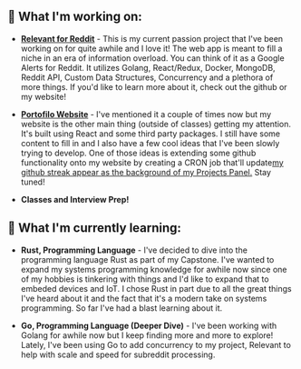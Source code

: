 ## 🔭 What I'm working on:
 - [**Relevant for Reddit**](github.com/ablades/relevantreddit) - This is my current passion project that I've been working on for quite awhile and I love it! The web app is meant to fill a niche in an era of information overload. You can think of it as a Google Alerts for Reddit. It utilizes Golang, React/Redux, Docker, MongoDB, Reddit API, Custom Data Structures, Concurrency and a plethora of more things. If you'd like to learn more about it, check out the github or my website!
    
 - [**Portofilo Website**](github.com/ablades/portfolio) - I've mentioned it a couple of times now but my website is the other main thing (outside of classes) getting my attention. It's built using React and some third party packages. I still have some content to fill in and I also have a few cool ideas that I've been slowly trying to develop. One of those ideas is extending some github functionality onto my website by creating a CRON job that'll update[my github streak appear as the background of my Projects Panel.](github.com/ablades/streaktaker) Stay tuned!
    
 - **Classes and Interview Prep!**
 
    
## 🌱 What I'm currently learning: 
  - **Rust, Programming Language** - I've decided to dive into the programming language Rust as part of my Capstone. I've wanted to expand my systems programming knowledge for awhile now since one of my hobbies is tinkering with things and I'd like to expand that to embeded devices and IoT. I chose Rust in part due to all the great things I've heard about it and the fact that it's a modern take on systems programming. So far I've had a blast learning about it.
  
  - **Go, Programming Language (Deeper Dive)** - I've been working with Golang for awhile now but I keep finding more and more to explore! Lately, I've been using Go to add concurrency to my project, Relevant to help with scale and speed for subreddit processing.
